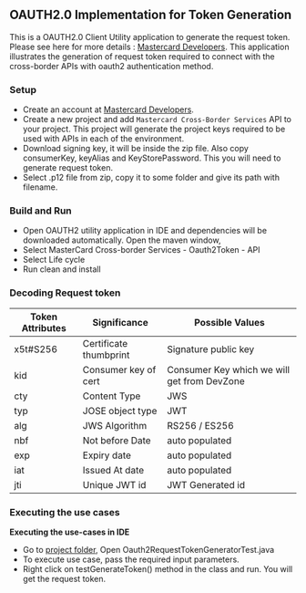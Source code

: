 ## OAUTH2.0 Implementation for Token Generation

This is a OAUTH2.0 Client Utility application to generate the request token. Please see here for more details : [Mastercard Developers](https://developer.mastercard.com/cross-border-services/documentation/getting-started-oauth2/). 
This application illustrates the generation of request token required to connect with the cross-border APIs with oauth2 authentication method.

### Setup 
 
- Create an account at [Mastercard Developers](https://developer.mastercard.com/account/sign-up).
- Create a new project and add `Mastercard Cross-Border Services` API to your project. This project will generate the project keys required to be used with APIs in each of the environment.
- Download signing key, it will be inside the zip file. Also copy consumerKey, keyAlias and KeyStorePassword. This you will need to generate request token. 
- Select .p12 file from zip, copy it to some folder and give its path with filename.

### Build and Run   

- Open OAUTH2 utility application in IDE and dependencies will be downloaded automatically. Open the maven window,
- Select MasterCard Cross-border Services - Oauth2Token - API
- Select Life cycle 
- Run clean and install

### Decoding Request token

|      Token Attributes     |                   Significance                    |                    Possible Values                       |
| --------------------------| --------------------------------------------------|----------------------------------------------------------|
|          x5t#S256         |                  Certificate thumbprint           |                   Signature public key
|           kid             |                  Consumer key of cert             |             Consumer Key which we will get from DevZone
|           cty             |                     Content Type                  |                            JWS
|           typ             |                   JOSE object type                |                            JWT
|           alg             |                    JWS Algorithm                  |                       RS256 / ES256
|           nbf             |                  Not before Date                  |                       auto populated
|           exp             |                   Expiry date                     |                       auto populated
|           iat             |                 Issued At date                    |                      auto populated
|           jti             |                  Unique JWT id                    |                      JWT Generated id

### Executing the use cases
**Executing the use-cases in IDE**

- Go to [project folder](\src\test\java\com\mastercard\oauth2\requesttoken\generator), Open Oauth2RequestTokenGeneratorTest.java
- To execute use case, pass the required input parameters.
- Right click on testGenerateToken() method in the class and run. You will get the request token. 
